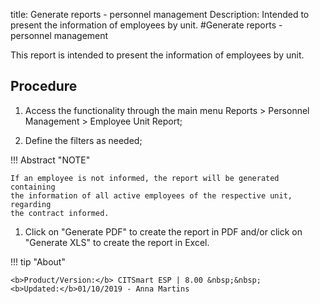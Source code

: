 title: Generate reports - personnel management
Description: Intended to present the information of employees by unit.
#Generate reports - personnel management

This report is intended to present the information of employees by unit.

Procedure
-------------

1.  Access the functionality through the main menu Reports \> Personnel
    Management \> Employee Unit Report;

2.  Define the filters as needed;

!!! Abstract "NOTE"

    If an employee is not informed, the report will be generated containing
    the information of all active employees of the respective unit, regarding
    the contract informed.  

1.  Click on "Generate PDF" to create the report in PDF and/or click on
    "Generate XLS" to create the report in Excel.

!!! tip "About"

    <b>Product/Version:</b> CITSmart ESP | 8.00 &nbsp;&nbsp;
    <b>Updated:</b>01/10/2019 - Anna Martins
